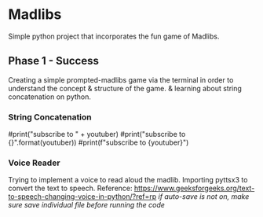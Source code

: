 # Madlibs
Simple python project that incorporates the fun game of Madlibs.

## Phase 1 - Success
Creating a simple prompted-madlibs game via the terminal in order to understand the concept & structure of the game. & learning about string concatenation on python.
### String Concatenation
#print("subscribe to " + youtuber)
#print("subscribe to {}".format(youtuber))
#print(f"subscribe to {youtuber}")
### Voice Reader
Trying to implement a voice to read aloud the madlib. 
Importing pyttsx3 to convert the text to speech. Reference: <https://www.geeksforgeeks.org/text-to-speech-changing-voice-in-python/?ref=rp>
*if auto-save is not on, make sure save individual file before running the code*